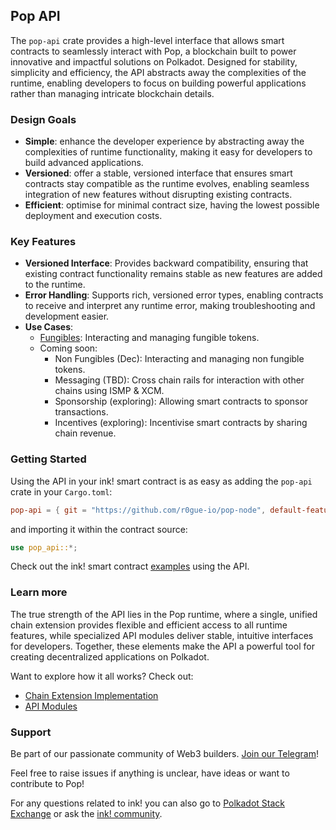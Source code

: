 ## Pop API

The `pop-api` crate provides a high-level interface that allows smart contracts to seamlessly interact with Pop, a
blockchain built to power innovative and impactful solutions on Polkadot. Designed for stability, simplicity and
efficiency, the API abstracts away the complexities of the runtime, enabling developers to focus on building powerful
applications rather than managing intricate blockchain details.

### Design Goals

- **Simple**: enhance the developer experience by abstracting away the complexities of runtime functionality, making it
  easy for developers to build advanced applications.
- **Versioned**: offer a stable, versioned interface that ensures smart contracts stay compatible as the runtime
  evolves, enabling seamless integration of new features without disrupting existing contracts.
- **Efficient**: optimise for minimal contract size, having the lowest possible deployment and execution costs.

### Key Features

- **Versioned Interface**: Provides backward compatibility, ensuring that existing contract functionality remains stable
  as new features are added to the runtime.
- **Error Handling**: Supports rich, versioned error types, enabling contracts to receive and interpret any runtime
  error, making troubleshooting and development easier.
- **Use Cases**:
    - [Fungibles](./src/v0/fungibles/README.md): Interacting and managing fungible tokens.
    - Coming soon:
        - Non Fungibles (Dec): Interacting and managing non fungible tokens.
        - Messaging (TBD): Cross chain rails for interaction with other chains using ISMP & XCM.
        - Sponsorship (exploring): Allowing smart contracts to sponsor transactions.
        - Incentives (exploring): Incentivise smart contracts by sharing chain revenue.

### Getting Started

Using the API in your ink! smart contract is as easy as adding the `pop-api` crate in your `Cargo.toml`:

```toml
pop-api = { git = "https://github.com/r0gue-io/pop-node", default-features = false }
```

and importing it within the contract source:

```rust
use pop_api::*;
```

Check out the ink! smart contract [examples](./example) using the API.

### Learn more

The true strength of the API lies in the Pop runtime, where a single, unified chain extension provides flexible and
efficient access to all runtime features, while specialized API modules deliver stable, intuitive interfaces for
developers. Together, these elements make the API a powerful tool for creating decentralized applications on Polkadot.

Want to explore how it all works? Check out:

- [Chain Extension Implementation](../extension)
- [API Modules](../pallets/api)

### Support

Be part of our passionate community of Web3 builders. [Join our Telegram](https://t.me/onpopio)!

Feel free to raise issues if anything is unclear, have ideas or want to contribute to Pop!

For any questions related to ink! you can also go to [Polkadot Stack Exchange](https://polkadot.stackexchange.com/) or
ask the [ink! community](https://t.me/inkathon/1).